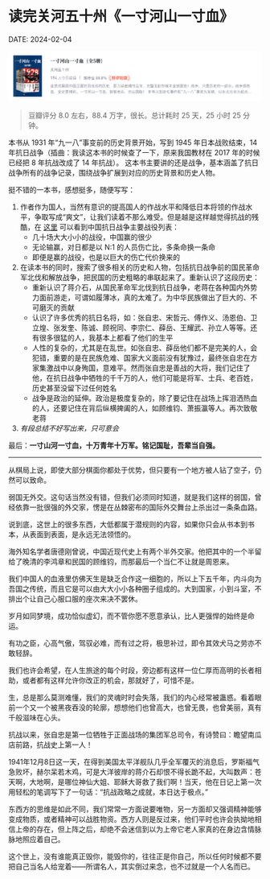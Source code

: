 # 读完关河五十州《一寸河山一寸血》

DATE: 2024-02-04

![一寸河山一寸血](imgs/20240516.png)

> 豆瓣评分 8.0 左右，88.4 万字，很长。总计耗时 25 天，25 小时 25 分钟。

本书从 1931 年“九一八”事变前的历史背景开始，写到 1945 年日本战败结束，14 年抗日战争（插曲：我读这本书的时候查了一下，原来我国教材在 2017 年的时候已经把 8 年抗战改成了 14 年抗战）。
这本书主要讲的还是战争，基本涵盖了抗日战争所有的战争记录，围绕战争扩展到对应的历史背景和历史人物。

挺不错的一本书，感想挺多，随便写写：

1. 作者作为国人，当然有意识的提高国人的作战水平和降低日本将领的作战水平，争取写成“爽文”，让我们读着不那么难受。但是越是这样越觉得抗战的残酷，在 [这里](https://zh.wikipedia.org/wiki/%E4%B8%AD%E5%9B%BD%E6%8A%97%E6%97%A5%E6%88%98%E4%BA%89%E4%B8%BB%E8%A6%81%E6%88%98%E5%BD%B9%E5%88%97%E8%A1%A8) 可以看到中国抗日战争主要战役列表：
   - 几十场大大小小的战役，中国赢的很少
   - 无论输赢，对日都是以 N:1 的人员伤亡比，多条命换一条命
   - 即便是赢的战役，也是以巨大的伤亡代价换来的
2. 在读本书的同时，搜索了很多相关的历史和人物，包括抗日战争前的国民革命军北伐和解放战争，把民国的历史粗略的串联起来了。重新认识了这段历史：
   - 重新认识了蒋介石，从国民革命军北伐到抗日战争，老蒋在各种国内外势力面前游走，可谓如履薄冰，真的太难了。为中华民族做出了巨大的、不可磨灭的贡献
   - 认识了许多优秀的抗日名将，如：张自忠、宋哲元、傅作义、汤恩伯、卫立煌、张发奎、陈诚、顾祝同、李宗仁、薛岳、王耀武、孙立人等等。还有很多很猛的人，我基本上都看了他们的生平
   - 人性的复杂的，尤其是在乱世。如张自忠、薛岳他们都不是完美的人，会犯错，重要的是在民族危难、国家大义面前没有犹豫过，最终张自忠在方家集激战中以身殉国，意难平。然而张自忠是善战的大将，我们记住了他，在抗日战争中牺牲的千千万的人，他们可能是将军、士兵、老百姓，历史甚至没留下过任何姓名
   - 战争是政治的延伸。政治是极度复杂的，除了要记住在战场上挥泪洒热血的人，还要记住在背后纵横捭阖的人，如顾维钧、萧振瀛等人。再次致敬老蒋
3. _有段总结不好写出来，只可意会_

最后：**一寸山河一寸血，十万青年十万军。铭记国耻，吾辈当自强。**

-------------------------------------------------------------------------------

从棋局上说，即使大部分棋面你都处于优势，但只要有一个地方被人钻了空子，仍然可以致命。

弱国无外交。这句话当然没有错，但我们必须同时知道，就是我们这样的弱国，曾经依靠一批很强的外交家，愣是在丛棘密布的国际外交舞台上杀出过一条条血路。

说到底，这世上的很多东西，大低都属于潜规则的内容，如果你只会从书本到书本，从表面到表面，是永远无法领悟的。

海外知名学者唐德刚曾说，中国近现代史上有两个半外交家。他把其中的一个半留给了晚清的李鸿章和民国的顾维钧，而那最后一个当仁不让就是周恩来。

我们中国人的血液里仿佛天生是缺乏合作这一细胞的，所以上下五千年，内斗向为吾国之传统，而且它是可以由大大小小各种圈子组成的。大到国家，小到斗室，不排出个让自己心服口服的座次来决不罢休。

岁月如同梦境，成功恰似虚幻，而不管你愿不愿意承认，比人更强悍的始终是命运。

有功之臣，心高气傲，驾驭必难，而有过之将，极思补过，即令其效犬马之劳亦不敢轻辞。

我们也许会希望，在人生旅途的每个时段，旁边都有这样一位仁厚而高明的长者相助，或者都有这样允许你改正的机会，那就好了，可惜不是。

生，总是那么莫测难懂，我们的灵魂时时会失落，我们的内心经常被蛊惑。看着眼前一个又一个被黑夜吞没的轮廓，想想他们也曾高大，也曾无畏，也曾美丽，真有千般滋味在心头。

抗战以来，张自忠是第一位牺牲于正面战场的集团军总司令，有诗赞曰：瞻望南瓜店前路，抗战史上第一人！

1941年12月8日这一天，在得到美国太平洋舰队几乎全军覆灭的消息后，罗斯福气急败坏，赫尔呆若木鸡，可是大洋彼岸的蒋介石却恨不得长跪不起，大叫数声：苍天啊，大地啊，是哪位神仙大姐、耶稣大哥救了我们啊！当天，他在日记上第一次用轻松的笔调写下了一句话：“抗战政略之成就，本日达于极点。”

东西方的思维是如此不同，我们常常一方面说要唯物，另一方面却又强调精神能够变成物质，或者精神可以战胜物资。西方人则是反过来，他们平时也许会执拗地相信上帝的存在，但上阵之后，却绝不会迷信到以为上帝它老人家真的在身边含情脉脉地照应着自己。

这个世上，没有谁能真正毁你，能毁你的，往往正是你自己，所以任何时候都不要把自己当名人给宠着——所谓名人，其实倒过来念，也不过就是一个人名而已。
